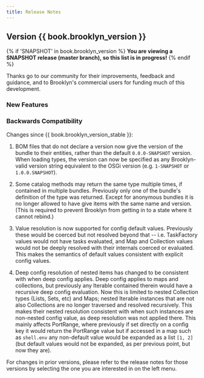 ```yaml
---
title: Release Notes
---
```


## Version {{ book.brooklyn_version }}

{% if 'SNAPSHOT' in book.brooklyn_version %}
**You are viewing a SNAPSHOT release (master branch), so this list is in progress!**
{% endif %}

Thanks go to our community for their improvements, feedback and guidance, and
to Brooklyn's commercial users for funding much of this development.

### New Features


### Backwards Compatibility

Changes since {{ book.brooklyn_version_stable }}:

1. BOM files that do not declare a version now give the version of the bundle to their entities,
   rather than the default `0.0.0-SNAPSHOT` version.
   When loading types, the version can now be specified as any Brooklyn-valid version string
   equivalent to the OSGi version (e.g. `1-SNAPSHOT` or `1.0.0.SNAPSHOT`).

1. Some catalog methods may return the same type multiple times, if contained in multiple bundles.
   Previously only one of the bundle's definition of the type was returned. 
   Except for anonymous bundles it is no longer allowed to have give items with the same name and version.
   (This is required to prevent Brooklyn from getting in to a state where it cannot rebind.)

1. Value resolution is now supported for config default values. Previously these would be coerced but
   not resolved beyond that -- i.e. TaskFactory values would not have tasks evaluated, and Map and
   Collection values would not be deeply resolved with their internals coerced or evaluated.
   This makes the semantics of default values consistent with explicit config values.    

1. Deep config resolution of nested items has changed to be consistent with when deep config applies.
   Deep config applies to maps and collections, but previously any Iterable contained therein
   would have a recursive deep config evaluation. Now this is limited to nested Collection types
   (Lists, Sets, etc) and Maps; nested Iterable instances that are not also Collections are 
   no longer traversed and resolved recursively. This makes their nested resolution consistent 
   with when such instances are non-nested config value, as deep resolution was not applied there.
   This mainly affects PortRange, where previously if set directly on a config key it would return
   the PortRange value but if accessed in a map such as `shell.env` any non-default value would 
   be expanded as a list `[1, 2]` (but default values would not be expanded, as per previous point,
   but now they are). 

For changes in prior versions, please refer to the release notes for those versions by selecting the one you are interested in on the left menu.
